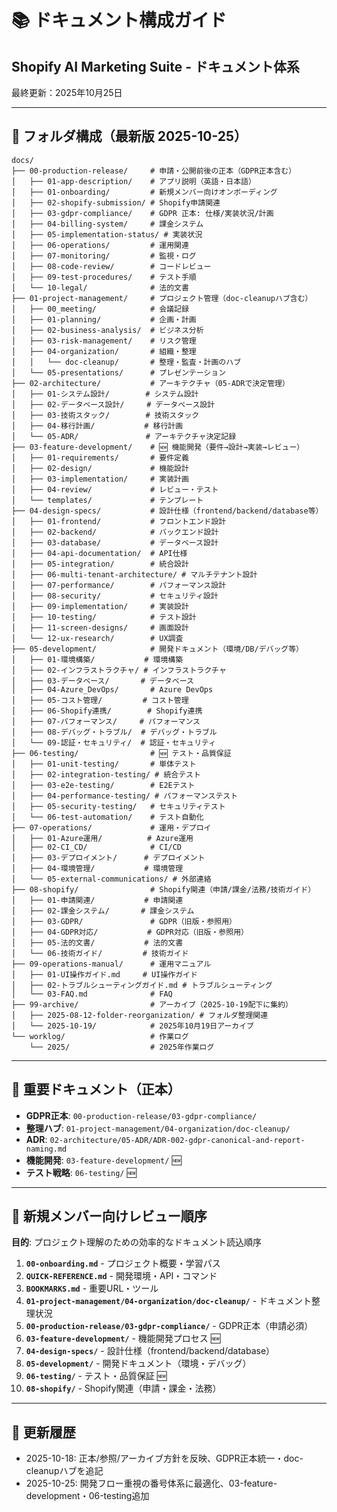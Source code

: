 # 📚 ドキュメント構成ガイド

## Shopify AI Marketing Suite - ドキュメント体系

最終更新：2025年10月25日

---

## 📁 フォルダ構成（最新版 2025-10-25）

```
docs/
├── 00-production-release/     # 申請・公開前後の正本（GDPR正本含む）
│   ├── 01-app-description/    # アプリ説明（英語・日本語）
│   ├── 01-onboarding/         # 新規メンバー向けオンボーディング
│   ├── 02-shopify-submission/ # Shopify申請関連
│   ├── 03-gdpr-compliance/    # GDPR 正本: 仕様/実装状況/計画
│   ├── 04-billing-system/     # 課金システム
│   ├── 05-implementation-status/ # 実装状況
│   ├── 06-operations/         # 運用関連
│   ├── 07-monitoring/         # 監視・ログ
│   ├── 08-code-review/        # コードレビュー
│   ├── 09-test-procedures/    # テスト手順
│   └── 10-legal/              # 法的文書
├── 01-project-management/     # プロジェクト管理（doc-cleanupハブ含む）
│   ├── 00_meeting/            # 会議記録
│   ├── 01-planning/           # 企画・計画
│   ├── 02-business-analysis/  # ビジネス分析
│   ├── 03-risk-management/    # リスク管理
│   ├── 04-organization/       # 組織・整理
│   │   └── doc-cleanup/       # 整理・監査・計画のハブ
│   └── 05-presentations/      # プレゼンテーション
├── 02-architecture/           # アーキテクチャ（05-ADRで決定管理）
│   ├── 01-システム設計/        # システム設計
│   ├── 02-データベース設計/     # データベース設計
│   ├── 03-技術スタック/        # 技術スタック
│   ├── 04-移行計画/           # 移行計画
│   └── 05-ADR/               # アーキテクチャ決定記録
├── 03-feature-development/    # 🆕 機能開発（要件→設計→実装→レビュー）
│   ├── 01-requirements/       # 要件定義
│   ├── 02-design/             # 機能設計
│   ├── 03-implementation/     # 実装計画
│   ├── 04-review/             # レビュー・テスト
│   └── templates/             # テンプレート
├── 04-design-specs/           # 設計仕様（frontend/backend/database等）
│   ├── 01-frontend/           # フロントエンド設計
│   ├── 02-backend/            # バックエンド設計
│   ├── 03-database/           # データベース設計
│   ├── 04-api-documentation/  # API仕様
│   ├── 05-integration/        # 統合設計
│   ├── 06-multi-tenant-architecture/ # マルチテナント設計
│   ├── 07-performance/        # パフォーマンス設計
│   ├── 08-security/           # セキュリティ設計
│   ├── 09-implementation/     # 実装設計
│   ├── 10-testing/            # テスト設計
│   ├── 11-screen-designs/     # 画面設計
│   └── 12-ux-research/        # UX調査
├── 05-development/            # 開発ドキュメント（環境/DB/デバッグ等）
│   ├── 01-環境構築/           # 環境構築
│   ├── 02-インフラストラクチャ/ # インフラストラクチャ
│   ├── 03-データベース/       # データベース
│   ├── 04-Azure_DevOps/       # Azure DevOps
│   ├── 05-コスト管理/         # コスト管理
│   ├── 06-Shopify連携/        # Shopify連携
│   ├── 07-パフォーマンス/     # パフォーマンス
│   ├── 08-デバッグ・トラブル/  # デバッグ・トラブル
│   └── 09-認証・セキュリティ/  # 認証・セキュリティ
├── 06-testing/                # 🆕 テスト・品質保証
│   ├── 01-unit-testing/       # 単体テスト
│   ├── 02-integration-testing/ # 統合テスト
│   ├── 03-e2e-testing/        # E2Eテスト
│   ├── 04-performance-testing/ # パフォーマンステスト
│   ├── 05-security-testing/   # セキュリティテスト
│   └── 06-test-automation/    # テスト自動化
├── 07-operations/             # 運用・デプロイ
│   ├── 01-Azure運用/          # Azure運用
│   ├── 02-CI_CD/              # CI/CD
│   ├── 03-デプロイメント/      # デプロイメント
│   ├── 04-環境管理/           # 環境管理
│   └── 05-external-communications/ # 外部連絡
├── 08-shopify/                # Shopify関連（申請/課金/法務/技術ガイド）
│   ├── 01-申請関連/           # 申請関連
│   ├── 02-課金システム/       # 課金システム
│   ├── 03-GDPR/               # GDPR（旧版・参照用）
│   ├── 04-GDPR対応/           # GDPR対応（旧版・参照用）
│   ├── 05-法的文書/           # 法的文書
│   └── 06-技術ガイド/         # 技術ガイド
├── 09-operations-manual/      # 運用マニュアル
│   ├── 01-UI操作ガイド.md     # UI操作ガイド
│   ├── 02-トラブルシューティングガイド.md # トラブルシューティング
│   └── 03-FAQ.md              # FAQ
├── 99-archive/                # アーカイブ（2025-10-19配下に集約）
│   ├── 2025-08-12-folder-reorganization/ # フォルダ整理関連
│   └── 2025-10-19/            # 2025年10月19日アーカイブ
└── worklog/                   # 作業ログ
    └── 2025/                  # 2025年作業ログ
```

---

## 📌 重要ドキュメント（正本）
- **GDPR正本**: `00-production-release/03-gdpr-compliance/`
- **整理ハブ**: `01-project-management/04-organization/doc-cleanup/`
- **ADR**: `02-architecture/05-ADR/ADR-002-gdpr-canonical-and-report-naming.md`
- **機能開発**: `03-feature-development/` 🆕
- **テスト戦略**: `06-testing/` 🆕

---

## 🧭 新規メンバー向けレビュー順序
**目的**: プロジェクト理解のための効率的なドキュメント読込順序

1. **`00-onboarding.md`** - プロジェクト概要・学習パス
2. **`QUICK-REFERENCE.md`** - 開発環境・API・コマンド
3. **`BOOKMARKS.md`** - 重要URL・ツール
4. **`01-project-management/04-organization/doc-cleanup/`** - ドキュメント整理状況
5. **`00-production-release/03-gdpr-compliance/`** - GDPR正本（申請必須）
6. **`03-feature-development/`** - 機能開発プロセス 🆕
7. **`04-design-specs/`** - 設計仕様（frontend/backend/database）
8. **`05-development/`** - 開発ドキュメント（環境・デバッグ）
9. **`06-testing/`** - テスト・品質保証 🆕
10. **`08-shopify/`** - Shopify関連（申請・課金・法務）

---

## 📝 更新履歴
- 2025-10-18: 正本/参照/アーカイブ方針を反映、GDPR正本統一・doc-cleanupハブを追記
- 2025-10-25: 開発フロー重視の番号体系に最適化、03-feature-development・06-testing追加